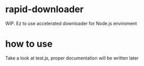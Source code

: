 # rapid-downloader
WIP. Ez to use accelerated downloader for Node.js enviroment

# how to use
Take a look at test.js, proper documentation will be written later
